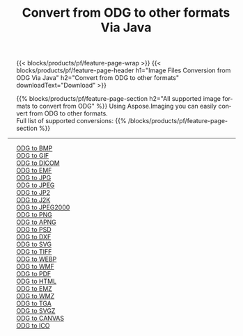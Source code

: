 ﻿---
title: Convert from ODG to other formats Via Java 
weight: 3920
url: /java/conversion/from/odg 
lang: en
langdirlevel: 2
locales: zh-hans,ja,it,ru,de,es,fr,nl,id,lt,pl,pt,vi,tr,ko,zh-hant,ar,hi,th,sv,cs,uk,he
description: Using Aspose.Imaging you can easily convert from ODG to other formats
---

{{< blocks/products/pf/feature-page-wrap >}}
{{< blocks/products/pf/feature-page-header h1="Image Files Conversion from ODG Via Java" h2="Convert from ODG to other formats" downloadText="Download" >}}


{{% blocks/products/pf/feature-page-section  h2="All supported image formats to convert from ODG" %}}
Using Aspose.Imaging you can easily convert from ODG to other formats.
<br/>
Full list of supported conversions:
{{% /blocks/products/pf/feature-page-section %}}
<div class="container-fluid productfamilypage bg-gray">
    <div class="convertypes bg-gray agp-content section">
        <div class="container">
		<hr style="margin-left:-20px;"/>
		<div class="row other-converters">
		    <div class='col-md-2 other-converter remove-lp remove-rp'><a href="/imaging/java/conversion/odg-to-bmp" >ODG to BMP</a></div><div class='col-md-2 other-converter remove-lp remove-rp'><a href="/imaging/java/conversion/odg-to-gif" >ODG to GIF</a></div><div class='col-md-2 other-converter remove-lp remove-rp'><a href="/imaging/java/conversion/odg-to-dicom" >ODG to DICOM</a></div><div class='col-md-2 other-converter remove-lp remove-rp'><a href="/imaging/java/conversion/odg-to-emf" >ODG to EMF</a></div><div class='col-md-2 other-converter remove-lp remove-rp'><a href="/imaging/java/conversion/odg-to-jpg" >ODG to JPG</a></div><div class='col-md-2 other-converter remove-lp remove-rp'><a href="/imaging/java/conversion/odg-to-jpeg" >ODG to JPEG</a></div><div class='col-md-2 other-converter remove-lp remove-rp'><a href="/imaging/java/conversion/odg-to-jp2" >ODG to JP2</a></div><div class='col-md-2 other-converter remove-lp remove-rp'><a href="/imaging/java/conversion/odg-to-j2k" >ODG to J2K</a></div><div class='col-md-2 other-converter remove-lp remove-rp'><a href="/imaging/java/conversion/odg-to-jpeg2000" >ODG to JPEG2000</a></div><div class='col-md-2 other-converter remove-lp remove-rp'><a href="/imaging/java/conversion/odg-to-png" >ODG to PNG</a></div><div class='col-md-2 other-converter remove-lp remove-rp'><a href="/imaging/java/conversion/odg-to-apng" >ODG to APNG</a></div><div class='col-md-2 other-converter remove-lp remove-rp'><a href="/imaging/java/conversion/odg-to-psd" >ODG to PSD</a></div><div class='col-md-2 other-converter remove-lp remove-rp'><a href="/imaging/java/conversion/odg-to-dxf" >ODG to DXF</a></div><div class='col-md-2 other-converter remove-lp remove-rp'><a href="/imaging/java/conversion/odg-to-svg" >ODG to SVG</a></div><div class='col-md-2 other-converter remove-lp remove-rp'><a href="/imaging/java/conversion/odg-to-tiff" >ODG to TIFF</a></div><div class='col-md-2 other-converter remove-lp remove-rp'><a href="/imaging/java/conversion/odg-to-webp" >ODG to WEBP</a></div><div class='col-md-2 other-converter remove-lp remove-rp'><a href="/imaging/java/conversion/odg-to-wmf" >ODG to WMF</a></div><div class='col-md-2 other-converter remove-lp remove-rp'><a href="/imaging/java/conversion/odg-to-pdf" >ODG to PDF</a></div><div class='col-md-2 other-converter remove-lp remove-rp'><a href="/imaging/java/conversion/odg-to-html" >ODG to HTML</a></div><div class='col-md-2 other-converter remove-lp remove-rp'><a href="/imaging/java/conversion/odg-to-emz" >ODG to EMZ</a></div><div class='col-md-2 other-converter remove-lp remove-rp'><a href="/imaging/java/conversion/odg-to-wmz" >ODG to WMZ</a></div><div class='col-md-2 other-converter remove-lp remove-rp'><a href="/imaging/java/conversion/odg-to-tga" >ODG to TGA</a></div><div class='col-md-2 other-converter remove-lp remove-rp'><a href="/imaging/java/conversion/odg-to-svgz" >ODG to SVGZ</a></div><div class='col-md-2 other-converter remove-lp remove-rp'><a href="/imaging/java/conversion/odg-to-canvas" >ODG to CANVAS</a></div><div class='col-md-2 other-converter remove-lp remove-rp'><a href="/imaging/java/conversion/odg-to-ico" >ODG to ICO</a></div>
                </div>
        </div>
    </div>
</div>
<br/>

